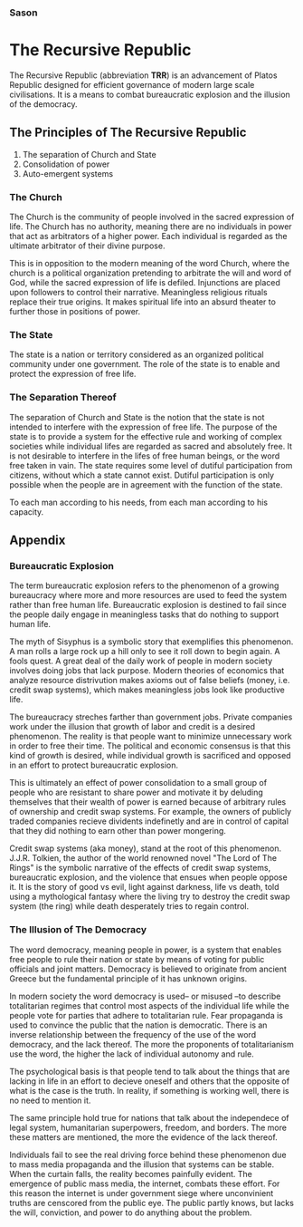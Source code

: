 ### Sason
# The Recursive Republic

The Recursive Republic (abbreviation **TRR**) is an advancement of Platos Republic designed for efficient governance of modern large scale civilisations. It is a means to combat bureaucratic explosion and the illusion of the democracy.

## The Principles of The Recursive Republic

1. The separation of Church and State
2. Consolidation of power
3. Auto-emergent systems

### The Church
The Church is the community of people involved in the sacred expression of life. The Church has no authority, meaning there are no individuals in power that act as arbitrators of a higher power. Each individual is regarded as the ultimate arbitrator of their divine purpose.

This is in opposition to the modern meaning of the word Church, where the church is a political organization pretending to arbitrate the will and word of God, while the sacred expression of life is defiled. Injunctions are placed upon followers to control their narrative. Meaningless religious rituals replace their true origins. It makes spiritual life into an absurd theater to further those in positions of power. 

### The State
The state is a nation or territory considered as an organized political community under one government. The role of the state is to enable and protect the expression of free life.

### The Separation Thereof
The separation of Church and State is the notion that the state is not intended to interfere with the expression of free life. The purpose of the state is to provide a system for the effective rule and working of complex societies while individual lifes are regarded as sacred and absolutely free. It is not desirable to interfere in the lifes of free human beings, or the word free taken in vain. The state requires some level of dutiful participation from citizens, without which a state cannot exist. Dutiful participation is only possible when the people are in agreement with the function of the state.

To each man according to his needs, from each man according to his capacity. 

## Appendix

### Bureaucratic Explosion

The term bureaucratic explosion refers to the phenomenon of a growing bureaucracy where more and more resources are used to feed the system rather than free human life. Bureaucratic explosion is destined to fail since the people daily engage in meaningless tasks that do nothing to support human life. 

The myth of Sisyphus is a symbolic story that exemplifies this phenomenon. A man rolls a large rock up a hill only to see it roll down to begin again. A fools quest. A great deal of the daily work of people in modern society involves doing jobs that lack purpose. Modern theories of economics that analyze resource distrivution makes axioms out of false beliefs (money, i.e. credit swap systems), which makes meaningless jobs look like productive life.

The bureaucracy streches farther than government jobs. Private companies work under the illusion that growth of labor and credit is a desired phenomenon. The reality is that people want to minimize unnecessary work in order to free their time. The political and economic consensus is that this kind of growth is desired, while individual growth is sacrificed and opposed in an effort to protect bureaucratic explosion. 

This is ultimately an effect of power consolidation to a small group of people who are resistant to share power and motivate it by deluding themselves that their wealth of power is earned because of arbitrary rules of ownership and credit swap systems. For example, the owners of publicly traded companies recieve dividents indefinetly and are in control of capital that they did nothing to earn other than power mongering. 

Credit swap systems (aka money), stand at the root of this phenomenon. J.J.R. Tolkien, the author of the world renowned novel "The Lord of The Rings" is the symbolic narrative of the effects of credit swap systems, bureaucratic explosion, and the violence that ensues when people oppose it. It is the story of good vs evil, light against darkness, life vs death, told using a mythological fantasy where the living try to destroy the credit swap system (the ring) while death desperately tries to regain control.

### The Illusion of The Democracy

The word democracy, meaning people in power, is a system that enables free people to rule their nation or state by means of voting for public officials and joint matters. Democracy is believed to originate from ancient Greece but the fundamental principle of it has unknown origins.

In modern society the word democracy is used– or misused –to describe totalitarian regimes that control most aspects of the individual life while the people vote for parties that adhere to totalitarian rule. Fear propaganda is used to convince the public that the nation is democratic. There is an inverse relationship between the frequency of the use of the word democracy, and the lack thereof. The more the proponents of totalitarianism use the word, the higher the lack of individual autonomy and rule.

The psychological basis is that people tend to talk about the things that are lacking in life in an effort to decieve oneself and others that the opposite of what is the case is the truth. In reality, if something is working well, there is no need to mention it.

The same principle hold true for nations that talk about the independece of legal system, humanitarian superpowers, freedom, and borders. The more these matters are mentioned, the more the evidence of the lack thereof. 

Individuals fail to see the real driving force behind these phenomenon due to mass media propaganda and the illusion that systems can be stable. When the curtain falls, the reality becomes painfully evident. The emergence of public mass media, the internet, combats these effort. For this reason the internet is under government siege where unconvinient truths are censcored from the public eye. The public partly knows, but lacks the will, conviction, and power to do anything about the problem.



